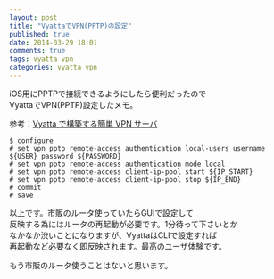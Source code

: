```yaml
---
layout: post
title: "VyattaでVPN(PPTP)の設定"
published: true
date: 2014-03-29 18:01
comments: true
tags: vyatta vpn
categories: vyatta vpn
---
```


iOS用にPPTPで接続できるようにしたら便利だったので  
VyattaでVPN(PPTP)設定したメモ。

参考：[Vyatta で構築する簡単 VPN サーバ](http://jedipunkz.github.io/blog/2012/06/13/vyatta-vpn/)

```
$ configure
# set vpn pptp remote-access authentication local-users username ${USER} password ${PASSWORD}
# set vpn pptp remote-access authentication mode local
# set vpn pptp remote-access client-ip-pool start ${IP_START}
# set vpn pptp remote-access client-ip-pool stop ${IP_END}
# commit
# save
```

以上です。市販のルータ使っていたらGUIで設定して  
反映する為にはルータの再起動が必要です。1分待って下さいとか  
なかなか渋いことになりますが、VyattaはCLIで設定すれば  
再起動など必要なく即反映されます。最高のユーザ体験です。  
  
もう市販のルータ使うことはないと思います。　
